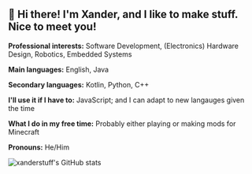 ## 👋 Hi there! I'm Xander, and I like to make stuff. Nice to meet you!

**Professional interests:** Software Development, (Electronics) Hardware Design, Robotics, Embedded Systems

**Main languages:** English, Java

**Secondary languages:** Kotlin, Python, C++

**I'll use it if I have to:** JavaScript; and I can adapt to new langauges given the time

**What I do in my free time:** Probably either playing or making mods for Minecraft

**Pronouns:** He/Him

![xanderstuff's GitHub stats](https://github-readme-stats.vercel.app/api?username=xanderstuff&count_private=true&show_icons=true&theme=vue-dark)


<!--
**xanderstuff/xanderstuff** is a ✨ _special_ ✨ repository because its `README.md` (this file) appears on your GitHub profile.

Here are some ideas to get you started:

- 🔭 I’m currently working on ...
- 🌱 I’m currently learning ...
- 👯 I’m looking to collaborate on ...
- 🤔 I’m looking for help with ...
- 💬 Ask me about ...
- 📫 How to reach me: ...
- 😄 Pronouns: ...
- ⚡ Fun fact: ...
-->
